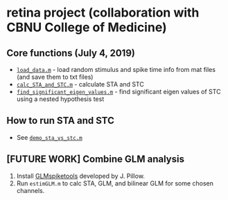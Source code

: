# retina project (collaboration with CBNU College of Medicine)

## Core functions (July 4, 2019)
* [`load_data.m`](tools/load_data.m) - load random stimulus and spike time info from mat files (and save them to txt files)
* [`calc_STA_and_STC.m`](tools/calc_STA_and_STC.m) - calculate STA and STC
* [`find_significant_eigen_values.m`](tools/find_significant_eigen_values.m) - find significant eigen values of STC using a nested hypothesis test

## How to run STA and STC
* See [`demo_sta_vs_stc.m`](demo_sta_vs_stc.m)

## [FUTURE WORK] Combine GLM analysis
1. Install [GLMspiketools](https://github.com/ys7yoo/GLMspiketools) developed by J. Pillow.
2. Run `estimGLM.m` to calc STA, GLM, and bilinear GLM for some chosen channels.
